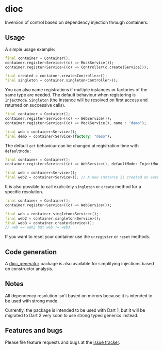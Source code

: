 # dioc

Inversion of control based on dependency injection through containers.

## Usage

A simple usage example:

```dart
final container = Container();
container.register<Service>((c) => MockService());
container.register<Service>((c) => Controller(c.create(Service)));

final created = container.create<Controller>();
final singleton = container.singleton<Controller>();
```

You can also name registrations if multiple instances or factories of the same type are needed. The default behaviour when registering is `InjectMode.Singleton` (the instance will be resolved on first access and returned on successive calls).

```dart
final container = Container();
container.register<Service>((c) => WebService());
container.register<Service>((c) => MockService(), name : "demo");

final web = container<Service>(); 
final demo = container<Service>(factory: "demo");
```

The default `get` behaviour can be changed at registration time with `defaultMode` :

```dart
final container = Container();
container.register<Service>((c) => WebService(), defaultMode: InjectMode.Create);

final web = container<Service>(); 
final web2 = container<Service>(); // A new instance is created on each call.
```

It is also possible to call explicitely `singleton` or `create` method for a specific resolution.

```dart
final container = Container();
container.register<Service>((c) => WebService());

final web = container.singleton<Service>();
final web2 = container.singleton<Service>();
final web3 = container.create<Service>();
// web == web2 but web != web3
```

If you want to reset your container use the `unregister` or `reset` methods.

## Code generation

A [dioc_generator](../dioc_generator) package is also available for simplifying injections based on constructor analysis. 

## Notes

All dependency resolution isn't based on mirrors because it is intended to be used with strong mode.

Currently, the package is intended to be used with Dart 1, but it will be migrated to Dart 2 very soon to use strong typed generics instead.

## Features and bugs

Please file feature requests and bugs at the [issue tracker][tracker].

[tracker]: https://github.com/aloisdeniel/dioc/issues
